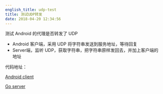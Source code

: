 ```yaml
---
english_title: udp-test
title: 测试UDP转发
date: 2018-04-20 12:34:56
---
```


测试 Android 的代理是否转发了 UDP

<!-- more -->

- Android 客户端，采用 UDP 将字符串发送到服务地址，等待回复
- Server端，监听 UDP，获取字符串，把字符串原样发回去，并加上客户端的地址

代码地址：

[Android client](https://gitee.com/oddcn/udp-test-android-client)

[Go server](https://gitee.com/oddcn/udp-test-go-server)